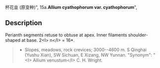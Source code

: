 杯花韭 (原变种)",
15a.**Allium cyathophorum var. cyathophorum**",

## Description
Perianth segments retuse to obtuse at apex. Inner filaments shoulder-shaped at base. 2&lt;I&gt; n&lt;/I&gt; = 16*.

> * Slopes, meadows, rock crevices; 3000--4600 m. S Qinghai (Yushu Xian), SW Sichuan, E Xizang, NW Yunnan.
  "Synonym": "&lt;I&gt; Allium venustum&lt;/I&gt; C. H. Wright.
